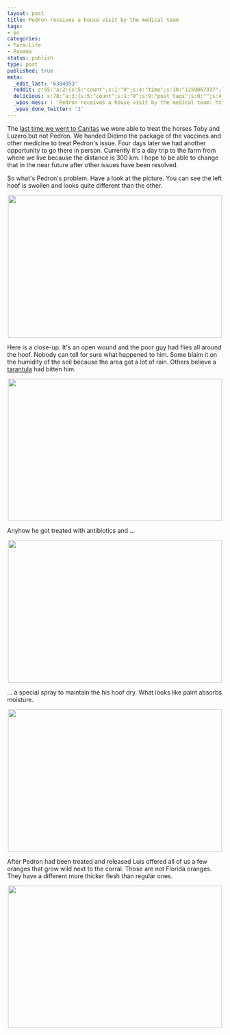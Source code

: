 ```yaml
---
layout: post
title: Pedron receives a house visit by the medical team
tags:
- en
categories:
- Farm-Life
- Panama
status: publish
type: post
published: true
meta:
  _edit_last: '6384953'
  reddit: s:55:"a:2:{s:5:"count";s:1:"0";s:4:"time";s:10:"1259067337";}";
  delicious: s:78:"a:3:{s:5:"count";s:1:"0";s:9:"post_tags";s:0:"";s:4:"time";s:10:"1259067336";}";
  _wpas_mess: ! 'Pedron receives a house visit by the medical team: http://wp.me/ppKYC-2Q'
  _wpas_done_twitter: '1'
---
```

The <a href="http://rainforestfinca.wordpress.com/2009/11/02/vaccines-for-our-horses/">last time we went to Canitas</a> we were able to treat the horses Toby and Luzero but not Pedron. We handed Didimo the package of the vaccines and other medicine to treat Pedron's issue. Four days later we had another opportunity to go there in person. Currently it's a day trip to the farm from where we live because the distance is 300 km. I hope to be able to change that in the near future after other issues have been resolved.

So what's Pedron's problem. Have a look at the picture. You can see the left hoof is swollen and looks quite different than the other.

<a href="http://www.flickr.com/photos/34665899@N00/4069382604" title="View '' on Flickr.com"><div style="text-align:center;"><img src="http://farm4.static.flickr.com/3513/4069382604_00d55a5f46.jpg" alt="" border="0" width="500" height="333" /></div></a>

Here is a close-up. It's an open wound and the poor guy had flies all around the hoof. Nobody can tell for sure what happened to him. Some blaim it on the humidity of the soil because the area got a lot of rain. Others believe a <a href="http://en.wikipedia.org/wiki/Tarantula">tarantula</a> had bitten him.

<a href="http://www.flickr.com/photos/34665899@N00/4068623997" title="View '' on Flickr.com"><div style="text-align:center;"><img src="http://farm3.static.flickr.com/2492/4068623997_5a6e29735c.jpg" alt="" border="0" width="500" height="332" /></div></a>

Anyhow he got treated with antibiotics and ...

<a href="http://www.flickr.com/photos/34665899@N00/4068619349" title="View '' on Flickr.com"><div style="text-align:center;"><img src="http://farm3.static.flickr.com/2521/4068619349_9f2c0bb37d.jpg" alt="" border="0" width="500" height="333" /></div></a>

... a special spray to maintain the his hoof dry. What looks like paint absorbs moisture.

<a href="http://www.flickr.com/photos/34665899@N00/4069371588" title="View '' on Flickr.com"><div style="text-align:center;"><img src="http://farm3.static.flickr.com/2496/4069371588_fb78e1f60e.jpg" alt="" border="0" width="500" height="333" /></div></a>

After Pedron had been treated and released Luis offered all of us a few oranges that grow wild next to the corral. Those are not Florida oranges. They have a different more thicker flesh than regular ones.

<a href="http://www.flickr.com/photos/34665899@N00/4069376362" title="View '' on Flickr.com"><div style="text-align:center;"><img src="http://farm4.static.flickr.com/3525/4069376362_68a8c4b2c6.jpg" alt="" border="0" width="500" height="332" /></div></a>
